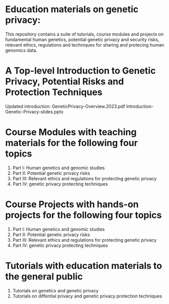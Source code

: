 # Education materials on genetic privacy:
This repository contains a suite of tutorials, course modules and projects on fundamental human genetics, potential genetic privacy and security risks, relevant ethics, regulations and techniques for sharing and protecing human genomics data.

# A Top-level Introduction to Genetic Privacy, Potential Risks and Protection Techniques
Updated introduction: GeneticPrivacy-Overview.2023.pdf
Introduction-Genetic-Privacy-slides.pptx

# Course Modules with teaching materials for the following four topics
1. Part I: Human genetics and genomic studies
2. Part II: Potential genetic privacy risks
3. Part III: Relevant ethics and regulations for protecting genetic privacy
4. Part IV: genetic privacy protecting techniques

# Course Projects with hands-on projects for the following four topics
1. Part I: Human genetics and genomic studies
2. Part II: Potential genetic privacy risks
3. Part III: Relevant ethics and regulations for protecting genetic privacy
4. Part IV: genetic privacy protecting techniques

# Tutorials with education materials to the general public
1. Tutorials on genetics and genetic privacy
2. Tutorials on diffential privacy and genetic privacy protection techniques
